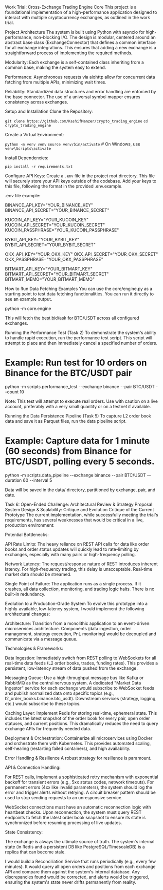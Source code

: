 Work Trial: Cross-Exchange Trading Engine Core
This project is a foundational implementation of a high-performance application designed to interact with multiple cryptocurrency exchanges, as outlined in the work trial.

Project Architecture
The system is built using Python with asyncio for high-performance, non-blocking I/O. The design is modular, centered around an abstract base class (ExchangeConnector) that defines a common interface for all exchange integrations. This ensures that adding a new exchange is a straightforward process of implementing the required methods.

Modularity: Each exchange is a self-contained class inheriting from a common base, making the system easy to extend.

Performance: Asynchronous requests via aiohttp allow for concurrent data fetching from multiple APIs, minimizing wait times.

Reliability: Standardized data structures and error handling are enforced by the base connector. The use of a universal symbol mapper ensures consistency across exchanges.

Setup and Installation
Clone the Repository:

`git clone https://github.com/KashifManzer/crypto_trading_engine`
`cd crypto_trading_engine`

Create a Virtual Environment:

`python -m venv venv`
`source venv/bin/activate` # On Windows, use `venv\Scripts\activate`

Install Dependencies:

`pip install -r requirements.txt`

Configure API Keys:
Create a `.env` file in the project root directory. This file will securely store your API keys outside of the codebase. Add your keys to this file, following the format in the provided .env.example.

.env file example:

BINANCE_API_KEY="YOUR_BINANCE_KEY"
BINANCE_API_SECRET="YOUR_BINANCE_SECRET"

KUCOIN_API_KEY="YOUR_KUCOIN_KEY"
KUCOIN_API_SECRET="YOUR_KUCOIN_SECRET"
KUCOIN_PASSPHRASE="YOUR_KUCOIN_PASSPHRASE"

BYBIT_API_KEY="YOUR_BYBIT_KEY"
BYBIT_API_SECRET="YOUR_BYBIT_SECRET"

OKX_API_KEY="YOUR_OKX_KEY"
OKX_API_SECRET="YOUR_OKX_SECRET"
OKX_PASSPHRASE="YOUR_OKX_PASSPHRASE"

BITMART_API_KEY="YOUR_BITMART_KEY"
BITMART_API_SECRET="YOUR_BITMART_SECRET"
BITMART_MEMO="YOUR_BITMART_MEMO"

How to Run
Data Fetching Examples
You can use the core/engine.py as a starting point to test data fetching functionalities. You can run it directly to see an example output.

python -m core.engine

This will fetch the best bid/ask for BTC/USDT across all configured exchanges.

Running the Performance Test (Task 2)
To demonstrate the system's ability to handle rapid execution, run the performance test script. This script will attempt to place and then immediately cancel a specified number of orders.

# Example: Run test for 10 orders on Binance for the BTC/USDT pair

python -m scripts.performance_test --exchange binance --pair BTC/USDT --count 10

Note: This test will attempt to execute real orders. Use with caution on a live account, preferably with a very small quantity or on a testnet if available.

Running the Data Persistence Pipeline (Task 5)
To capture L2 order book data and save it as Parquet files, run the data pipeline script.

# Example: Capture data for 1 minute (60 seconds) from Binance for BTC/USDT, polling every 5 seconds.

python -m scripts.data_pipeline --exchange binance --pair BTC/USDT --duration 60 --interval 5

Data will be saved in the data/ directory, partitioned by exchange, pair, and date.

Task 6: Open-Ended Challenge: Architectural Review & Strategy Proposal
System Design & Scalability: Critique and Evolution
Critique of the Current Prototype
The current implementation, while successfully meeting the trial's requirements, has several weaknesses that would be critical in a live, production environment:

Potential Bottlenecks:

API Rate Limits: The heavy reliance on REST API calls for data like order books and order status updates will quickly lead to rate-limiting by exchanges, especially with many pairs or high-frequency polling.

Network Latency: The request/response nature of REST introduces inherent latency. For high-frequency trading, this delay is unacceptable. Real-time market data should be streamed.

Single Point of Failure: The application runs as a single process. If it crashes, all data collection, monitoring, and trading logic halts. There is no built-in redundancy.

Evolution to a Production-Grade System
To evolve this prototype into a highly-available, low-latency system, I would implement the following architectural changes:

Architecture: Transition from a monolithic application to an event-driven microservices architecture. Components (data ingestion, order management, strategy execution, PnL monitoring) would be decoupled and communicate via a message queue.

Technologies & Frameworks:

Data Ingestion: Immediately switch from REST polling to WebSockets for all real-time data feeds (L2 order books, trades, funding rates). This provides a persistent, low-latency stream of data pushed from the exchange.

Messaging Queue: Use a high-throughput message bus like Kafka or RabbitMQ as the central nervous system. A dedicated "Market Data Ingestor" service for each exchange would subscribe to WebSocket feeds and publish normalized data onto specific topics (e.g., l2_order_books.binance.btc_usdt). Downstream services (strategy, logging, etc.) would subscribe to these topics.

Caching Layer: Implement Redis for storing real-time, ephemeral state. This includes the latest snapshot of the order book for every pair, open order statuses, and current positions. This dramatically reduces the need to query exchange APIs for frequently needed data.

Deployment & Orchestration: Containerize all microservices using Docker and orchestrate them with Kubernetes. This provides automated scaling, self-healing (restarting failed containers), and high availability.

Error Handling & Resilience
A robust strategy for resilience is paramount.

API & Connection Handling:

For REST calls, implement a sophisticated retry mechanism with exponential backoff for transient errors (e.g., 5xx status codes, network timeouts). For permanent errors (4xx like invalid parameters), the system should log the error and trigger alerts without retrying. A circuit breaker pattern should be used to stop sending requests to an unresponsive service.

WebSocket connections must have an automatic reconnection logic with heartbeat checks. Upon reconnection, the system must query REST endpoints to fetch the latest order book snapshot to ensure its state is synchronized before resuming processing of live updates.

State Consistency:

The exchange is always the ultimate source of truth. The system's internal state (in Redis and a persistent DB like PostgreSQL/TimescaleDB) is a replica that can become stale.

I would build a Reconciliation Service that runs periodically (e.g., every few minutes). It would query all open orders and positions from each exchange API and compare them against the system's internal database. Any discrepancies found would be corrected, and alerts would be triggered, ensuring the system's state never drifts permanently from reality.
